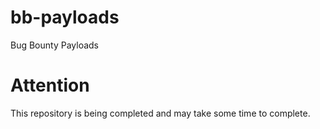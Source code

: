 # bb-payloads
Bug Bounty Payloads 

# Attention
This repository is being completed and may take some time to complete.
